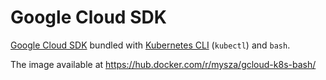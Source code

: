 # Google Cloud SDK

[Google Cloud SDK][gcpsdk] bundled with [Kubernetes CLI][kube] (`kubectl`) and `bash`.

The image available at https://hub.docker.com/r/mysza/gcloud-k8s-bash/

[gcpsdk]: https://cloud.google.com/sdk/docs/
[kube]: https://kubernetes.io/
